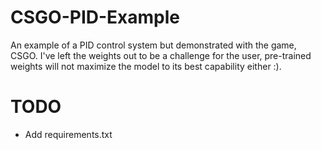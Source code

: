 # CSGO-PID-Example
An example of a PID control system but demonstrated with the game, CSGO. I've left the weights out to be a challenge for the user, pre-trained weights will not maximize the model to its best capability either :).

# TODO
- Add requirements.txt
